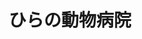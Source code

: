 ---
title: ひらの動物病院
description: アットホームで働きやすい環境で、最善の治療を患者さんに提供できるよう、スタッフ皆で向上心を持って一緒に勉強しています。
city: 泉大津市
info:
  director: 平野 勇二
  open: 1996年
  animals: 犬、猫、小鳥、ウサギ、他小動物
  features: 患者さん一人一人に寄り添える治療を話し合って見つけて行くオーダーメイド治療を目指しています。
  staff: 獣医師5名、看護師11名
contact:
  address: 〒595-0071　大阪府泉大津市助松町3-2-40
  fax: 0725-23-3447
  tel: 0725-23-3443
recruit:
  date: May 13, 2020 10:00 AM
  recruiting: true
  message: 地域で信頼される動物病院を目指し、セミナーの参加、勉強会を行い、常に新しい技術を患者さんに提供できる様頑張っています。
  salary: 27万円〜（新卒）
  holiday: 週休2日、有給休暇、年末年始休暇あり
  bonus: 賞与あり
  allowance: 月別で売り上げに応じて手当支給（1〜5万円）、住宅通勤等手当あり
  welfare: 社会保険完備
---